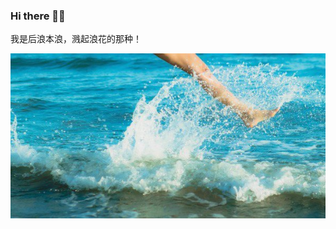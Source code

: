 ### Hi there 👨‍💻‍

我是后浪本浪，溅起浪花的那种！

![Hou Lang](https://raw.githubusercontent.com/OAmbre/OAmbre/master/houlang.jpg)
